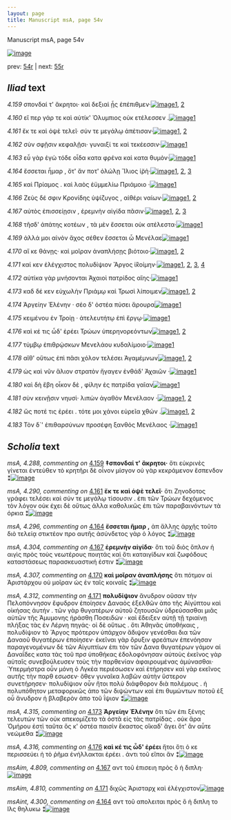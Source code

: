 ```yaml
---
layout: page
title: Manuscript msA, page 54v
---
```


Manuscript msA, page 54v

[![image](http://www.homermultitext.org/iipsrv?OBJ=IIP,1.0&FIF=/project/homer/pyramidal/deepzoom/hmt/vaimg/2017a/VA054VN_0556.tif&WID=100&CVT=JPEG)](http://www.homermultitext.org/ict2/?urn=urn:cite2:hmt:vaimg.2017a:VA054VN_0556)

prev:  [54r](../54r/) | next:  [55r](../55r/)

## *Iliad* text

*4.159* <a id="4.159"/> σπονδαί τ' ἄκρητοι· καὶ δεξιαὶ ᾗς ἐπέπιθμεν·[![image](http://www.homermultitext.org/iipsrv?OBJ=IIP,1.0&FIF=/project/homer/pyramidal/deepzoom/hmt/vaimg/2017a/VA054VN_0556.tif&RGN=0.4525,0.2194,0.4014,0.0301&WID=1000&CVT=JPEG)](http://www.homermultitext.org/ict2/?urn=urn:cite2:hmt:vaimg.2017a:VA054VN_0556@0.4525,0.2194,0.4014,0.0301)[1](#msA_4.288), [2](#msA_4.784)

*4.160* <a id="4.160"/> εἴ περ γάρ τε καὶ αὐτίκ' Ὀλυμπιος οὐκ ετέλεσσεν .[![image](http://www.homermultitext.org/iipsrv?OBJ=IIP,1.0&FIF=/project/homer/pyramidal/deepzoom/hmt/vaimg/2017a/VA054VN_0556.tif&RGN=0.4645,0.2404,0.4014,0.0301&WID=1000&CVT=JPEG)](http://www.homermultitext.org/ict2/?urn=urn:cite2:hmt:vaimg.2017a:VA054VN_0556@0.4645,0.2404,0.4014,0.0301)[1](#msA_4.784)

*4.161* <a id="4.161"/> ἔκ τε καὶ ὀψὲ τελεῖ· σύν τε μεγάλῳ ἀπέτισαν·[![image](http://www.homermultitext.org/iipsrv?OBJ=IIP,1.0&FIF=/project/homer/pyramidal/deepzoom/hmt/vaimg/2017a/VA054VN_0556.tif&RGN=0.4454,0.26,0.4014,0.0301&WID=1000&CVT=JPEG)](http://www.homermultitext.org/ict2/?urn=urn:cite2:hmt:vaimg.2017a:VA054VN_0556@0.4454,0.26,0.4014,0.0301)[1](#msA_4.290), [2](#msA_4.784)

*4.162* <a id="4.162"/> σὺν σφῇσιν κεφαλῇσι· γυναιξί τε καὶ τεκέεσσιν·[![image](http://www.homermultitext.org/iipsrv?OBJ=IIP,1.0&FIF=/project/homer/pyramidal/deepzoom/hmt/vaimg/2017a/VA054VN_0556.tif&RGN=0.4675,0.2795,0.3804,0.0301&WID=1000&CVT=JPEG)](http://www.homermultitext.org/ict2/?urn=urn:cite2:hmt:vaimg.2017a:VA054VN_0556@0.4675,0.2795,0.3804,0.0301)[1](#msA_4.784)

*4.163* <a id="4.163"/> εὖ γὰρ ἐγὼ τόδε οἶδα κατα φρένα καὶ κατα θυμὸν·[![image](http://www.homermultitext.org/iipsrv?OBJ=IIP,1.0&FIF=/project/homer/pyramidal/deepzoom/hmt/vaimg/2017a/VA054VN_0556.tif&RGN=0.4735,0.2953,0.4064,0.0353&WID=1000&CVT=JPEG)](http://www.homermultitext.org/ict2/?urn=urn:cite2:hmt:vaimg.2017a:VA054VN_0556@0.4735,0.2953,0.4064,0.0353)[1](#msA_4.784)

*4.164* <a id="4.164"/> ἔσσεται ἦμαρ , ὅτ' ἄν ποτ' ὀλώλῃ Ἴλιος ἱ̈ρὴ·[![image](http://www.homermultitext.org/iipsrv?OBJ=IIP,1.0&FIF=/project/homer/pyramidal/deepzoom/hmt/vaimg/2017a/VA054VN_0556.tif&RGN=0.4565,0.3148,0.3514,0.0353&WID=1000&CVT=JPEG)](http://www.homermultitext.org/ict2/?urn=urn:cite2:hmt:vaimg.2017a:VA054VN_0556@0.4565,0.3148,0.3514,0.0353)[1](#msA_4.784), [2](#msA_4.296), [3](#msAint_4.300)

*4.165* <a id="4.165"/> καὶ Πρίαμος . καὶ λαὸς ἐϋμμελίω Πριάμοιο ·[![image](http://www.homermultitext.org/iipsrv?OBJ=IIP,1.0&FIF=/project/homer/pyramidal/deepzoom/hmt/vaimg/2017a/VA054VN_0556.tif&RGN=0.4745,0.3313,0.3624,0.0353&WID=1000&CVT=JPEG)](http://www.homermultitext.org/ict2/?urn=urn:cite2:hmt:vaimg.2017a:VA054VN_0556@0.4745,0.3313,0.3624,0.0353)[1](#msA_4.784)

*4.166* <a id="4.166"/> Ζεὺς δέ σφιν Κρονίδης ὑψίζυγος , αἰθέρι ναίων·[![image](http://www.homermultitext.org/iipsrv?OBJ=IIP,1.0&FIF=/project/homer/pyramidal/deepzoom/hmt/vaimg/2017a/VA054VN_0556.tif&RGN=0.4665,0.3524,0.3624,0.0353&WID=1000&CVT=JPEG)](http://www.homermultitext.org/ict2/?urn=urn:cite2:hmt:vaimg.2017a:VA054VN_0556@0.4665,0.3524,0.3624,0.0353)[1](#msA_4.784), [2](#msA_4.301)

*4.167* <a id="4.167"/> αὐτὸς ἐπισσείῃσιν , ἐρεμνὴν αἰγίδα πᾶσιν·[![image](http://www.homermultitext.org/iipsrv?OBJ=IIP,1.0&FIF=/project/homer/pyramidal/deepzoom/hmt/vaimg/2017a/VA054VN_0556.tif&RGN=0.4605,0.3696,0.3624,0.0353&WID=1000&CVT=JPEG)](http://www.homermultitext.org/ict2/?urn=urn:cite2:hmt:vaimg.2017a:VA054VN_0556@0.4605,0.3696,0.3624,0.0353)[1](#msA_4.784), [2](#msAim_4.809), [3](#msA_4.304)

*4.168* <a id="4.168"/> τῆσδ' ἀπάτης κοτέων , τὰ μὲν ἔσσεται οὐκ ατέλεστα·[![image](http://www.homermultitext.org/iipsrv?OBJ=IIP,1.0&FIF=/project/homer/pyramidal/deepzoom/hmt/vaimg/2017a/VA054VN_0556.tif&RGN=0.4665,0.3869,0.4134,0.0353&WID=1000&CVT=JPEG)](http://www.homermultitext.org/ict2/?urn=urn:cite2:hmt:vaimg.2017a:VA054VN_0556@0.4665,0.3869,0.4134,0.0353)[1](#msA_4.784)

*4.169* <a id="4.169"/> ἀλλά μοι αἰνὸν ἄχος σέθεν ἔσσεται ὦ Μενέλαε[![image](http://www.homermultitext.org/iipsrv?OBJ=IIP,1.0&FIF=/project/homer/pyramidal/deepzoom/hmt/vaimg/2017a/VA054VN_0556.tif&RGN=0.4735,0.4065,0.3694,0.0353&WID=1000&CVT=JPEG)](http://www.homermultitext.org/ict2/?urn=urn:cite2:hmt:vaimg.2017a:VA054VN_0556@0.4735,0.4065,0.3694,0.0353)[1](#msA_4.784)

*4.170* <a id="4.170"/> αἴ κε θάνῃς· καὶ μοῖραν ἀναπλήσῃς βιότοιο·[![image](http://www.homermultitext.org/iipsrv?OBJ=IIP,1.0&FIF=/project/homer/pyramidal/deepzoom/hmt/vaimg/2017a/VA054VN_0556.tif&RGN=0.4735,0.4245,0.3854,0.0353&WID=1000&CVT=JPEG)](http://www.homermultitext.org/ict2/?urn=urn:cite2:hmt:vaimg.2017a:VA054VN_0556@0.4735,0.4245,0.3854,0.0353)[1](#msA_4.784), [2](#msA_4.307)

*4.171* <a id="4.171"/> καί κεν ἐλέγχιστος πολυδίψιον Ἄργος ἱ̈̆κοίμην·[![image](http://www.homermultitext.org/iipsrv?OBJ=IIP,1.0&FIF=/project/homer/pyramidal/deepzoom/hmt/vaimg/2017a/VA054VN_0556.tif&RGN=0.4605,0.4455,0.3914,0.0353&WID=1000&CVT=JPEG)](http://www.homermultitext.org/ict2/?urn=urn:cite2:hmt:vaimg.2017a:VA054VN_0556@0.4605,0.4455,0.3914,0.0353)[1](#msAint_4.313), [2](#msA_4.784), [3](#msAim_4.810), [4](#msA_4.312)

*4.172* <a id="4.172"/> αὐτίκα γὰρ μνήσονται Ἀχαιοὶ πατρίδος αἴης·[![image](http://www.homermultitext.org/iipsrv?OBJ=IIP,1.0&FIF=/project/homer/pyramidal/deepzoom/hmt/vaimg/2017a/VA054VN_0556.tif&RGN=0.4715,0.4681,0.3724,0.0248&WID=1000&CVT=JPEG)](http://www.homermultitext.org/ict2/?urn=urn:cite2:hmt:vaimg.2017a:VA054VN_0556@0.4715,0.4681,0.3724,0.0248)[1](#msA_4.784)

*4.173* <a id="4.173"/> καδ δέ κεν εὐχωλὴν Πριάμῳ καὶ Τρωσὶ λίποιμεν[![image](http://www.homermultitext.org/iipsrv?OBJ=IIP,1.0&FIF=/project/homer/pyramidal/deepzoom/hmt/vaimg/2017a/VA054VN_0556.tif&RGN=0.4735,0.4846,0.3904,0.027&WID=1000&CVT=JPEG)](http://www.homermultitext.org/ict2/?urn=urn:cite2:hmt:vaimg.2017a:VA054VN_0556@0.4735,0.4846,0.3904,0.027)[1](#msA_4.315), [2](#msA_4.784)

*4.174* <a id="4.174"/> Ἀργείην Ἑλένην · σέο δ' ὀστέα πύσει ἄρουρα[![image](http://www.homermultitext.org/iipsrv?OBJ=IIP,1.0&FIF=/project/homer/pyramidal/deepzoom/hmt/vaimg/2017a/VA054VN_0556.tif&RGN=0.4615,0.5056,0.3734,0.027&WID=1000&CVT=JPEG)](http://www.homermultitext.org/ict2/?urn=urn:cite2:hmt:vaimg.2017a:VA054VN_0556@0.4615,0.5056,0.3734,0.027)[1](#msA_4.784)

*4.175* <a id="4.175"/> κειμένου ἐν Τροίῃ · ἀτελευτήτῳ ἐπὶ ἔργῳ·[![image](http://www.homermultitext.org/iipsrv?OBJ=IIP,1.0&FIF=/project/homer/pyramidal/deepzoom/hmt/vaimg/2017a/VA054VN_0556.tif&RGN=0.4755,0.5199,0.3654,0.0293&WID=1000&CVT=JPEG)](http://www.homermultitext.org/ict2/?urn=urn:cite2:hmt:vaimg.2017a:VA054VN_0556@0.4755,0.5199,0.3654,0.0293)[1](#msA_4.784)

*4.176* <a id="4.176"/> καὶ κέ τις ὧδ' ἐρέει Τρώων ὑπερηνορεόντων[![image](http://www.homermultitext.org/iipsrv?OBJ=IIP,1.0&FIF=/project/homer/pyramidal/deepzoom/hmt/vaimg/2017a/VA054VN_0556.tif&RGN=0.4555,0.5409,0.4174,0.0255&WID=1000&CVT=JPEG)](http://www.homermultitext.org/ict2/?urn=urn:cite2:hmt:vaimg.2017a:VA054VN_0556@0.4555,0.5409,0.4174,0.0255)[1](#msA_4.784), [2](#msA_4.316)

*4.177* <a id="4.177"/> τύμβῳ ἐπιθρῴσκων Μενελάου κυδαλίμοιο·[![image](http://www.homermultitext.org/iipsrv?OBJ=IIP,1.0&FIF=/project/homer/pyramidal/deepzoom/hmt/vaimg/2017a/VA054VN_0556.tif&RGN=0.4715,0.5575,0.3984,0.0285&WID=1000&CVT=JPEG)](http://www.homermultitext.org/ict2/?urn=urn:cite2:hmt:vaimg.2017a:VA054VN_0556@0.4715,0.5575,0.3984,0.0285)[1](#msA_4.784)

*4.178* <a id="4.178"/> αἴθ' οὕτως ἐπὶ πᾶσι χόλον τελέσει Ἀγαμέμνων[![image](http://www.homermultitext.org/iipsrv?OBJ=IIP,1.0&FIF=/project/homer/pyramidal/deepzoom/hmt/vaimg/2017a/VA054VN_0556.tif&RGN=0.4735,0.5748,0.4024,0.0308&WID=1000&CVT=JPEG)](http://www.homermultitext.org/ict2/?urn=urn:cite2:hmt:vaimg.2017a:VA054VN_0556@0.4735,0.5748,0.4024,0.0308)[1](#msA_4.784), [2](#msAim_4.811)

*4.179* <a id="4.179"/> ὡς καὶ νῦν ἅλιον στρατὸν ἤγαγεν ἐνθάδ' Ἀχαιῶν ·[![image](http://www.homermultitext.org/iipsrv?OBJ=IIP,1.0&FIF=/project/homer/pyramidal/deepzoom/hmt/vaimg/2017a/VA054VN_0556.tif&RGN=0.4755,0.592,0.4024,0.0308&WID=1000&CVT=JPEG)](http://www.homermultitext.org/ict2/?urn=urn:cite2:hmt:vaimg.2017a:VA054VN_0556@0.4755,0.592,0.4024,0.0308)[1](#msA_4.784)

*4.180* <a id="4.180"/> καὶ δὴ ἔβη οἶκον δὲ , φίλην ἐς πατρίδα γαῖαν[![image](http://www.homermultitext.org/iipsrv?OBJ=IIP,1.0&FIF=/project/homer/pyramidal/deepzoom/hmt/vaimg/2017a/VA054VN_0556.tif&RGN=0.4795,0.6123,0.3644,0.0308&WID=1000&CVT=JPEG)](http://www.homermultitext.org/ict2/?urn=urn:cite2:hmt:vaimg.2017a:VA054VN_0556@0.4795,0.6123,0.3644,0.0308)[1](#msA_4.784)

*4.181* <a id="4.181"/> σὺν κεινῇσιν νηυσὶ· λιπὼν ἀγαθὸν Μενέλαον ·[![image](http://www.homermultitext.org/iipsrv?OBJ=IIP,1.0&FIF=/project/homer/pyramidal/deepzoom/hmt/vaimg/2017a/VA054VN_0556.tif&RGN=0.4785,0.6281,0.3834,0.0338&WID=1000&CVT=JPEG)](http://www.homermultitext.org/ict2/?urn=urn:cite2:hmt:vaimg.2017a:VA054VN_0556@0.4785,0.6281,0.3834,0.0338)[1](#msA_4.784), [2](#msA_4.323)

*4.182* <a id="4.182"/> ὥς ποτέ τις ἐρέει . τότε μοι χάνοι εὐρεῖα χθών .[![image](http://www.homermultitext.org/iipsrv?OBJ=IIP,1.0&FIF=/project/homer/pyramidal/deepzoom/hmt/vaimg/2017a/VA054VN_0556.tif&RGN=0.4615,0.6439,0.3994,0.0383&WID=1000&CVT=JPEG)](http://www.homermultitext.org/ict2/?urn=urn:cite2:hmt:vaimg.2017a:VA054VN_0556@0.4615,0.6439,0.3994,0.0383)[1](#msA_4.784), [2](#msA_4.327)

*4.183* <a id="4.183"/> Τὸν δ`' ἐπιθαρσύνων προσέφη ξανθὸς Μενέλαος ·[![image](http://www.homermultitext.org/iipsrv?OBJ=IIP,1.0&FIF=/project/homer/pyramidal/deepzoom/hmt/vaimg/2017a/VA054VN_0556.tif&RGN=0.4715,0.6649,0.3994,0.0383&WID=1000&CVT=JPEG)](http://www.homermultitext.org/ict2/?urn=urn:cite2:hmt:vaimg.2017a:VA054VN_0556@0.4715,0.6649,0.3994,0.0383)[1](#msA_4.784)

## *Scholia* text

*msA, 4.288, commenting on* [4.159](#4.159)  <a id="msA_4.288"/> **‡σπονδαί τ' ἄκρητοι·** ὅτι εὐκρινὲς γίνεται ἐντεὺθεν τὸ κρητῆρι δὲ οἶνον μίσγον οὐ γὰρ κεκράμενον ἔσπενδον ⁑[![image](http://www.homermultitext.org/iipsrv?OBJ=IIP,1.0&FIF=/project/homer/pyramidal/deepzoom/hmt/vaimg/2017a/VA054VN_0556.tif&RGN=0.18791452,0.10912863,0.60851142,0.02946058&WID=1000&CVT=JPEG)](http://www.homermultitext.org/ict2/?urn=urn:cite2:hmt:vaimg.2017a:VA054VN_0556@0.18791452,0.10912863,0.60851142,0.02946058)

*msA, 4.290, commenting on* [4.161](#4.161)  <a id="msA_4.290"/> **ἔκ τε καὶ ὁψὲ τελεῖ·** ὅτι Ζηνοδοτος γράφει τελέσει καὶ σύν τε μεγάλῳ τίσουσιν . ἐπι τῶν Τρώων δεχόμενος τὸν λόγον οὐκ έχει δὲ οὕτως ἀλλα καθολικῶς ἐπι τῶν παραβαινόντων τὰ όρκια ⁑[![image](http://www.homermultitext.org/iipsrv?OBJ=IIP,1.0&FIF=/project/homer/pyramidal/deepzoom/hmt/vaimg/2017a/VA054VN_0556.tif&RGN=0.19565217,0.12738589,0.63006632,0.03236515&WID=1000&CVT=JPEG)](http://www.homermultitext.org/ict2/?urn=urn:cite2:hmt:vaimg.2017a:VA054VN_0556@0.19565217,0.12738589,0.63006632,0.03236515)

*msA, 4.296, commenting on* [4.164](#4.164)  <a id="msA_4.296"/> **ἔσσεται ῆμαρ ,** ἀπ ἄλλης ἀρχῆς τοῦτο διὸ τελείᾳ στικτέον προ αυτῆς ἀσύνδετος γὰρ ὁ λόγος ⁑[![image](http://www.homermultitext.org/iipsrv?OBJ=IIP,1.0&FIF=/project/homer/pyramidal/deepzoom/hmt/vaimg/2017a/VA054VN_0556.tif&RGN=0.19565217,0.14232365,0.65880619,0.03029046&WID=1000&CVT=JPEG)](http://www.homermultitext.org/ict2/?urn=urn:cite2:hmt:vaimg.2017a:VA054VN_0556@0.19565217,0.14232365,0.65880619,0.03029046)

*msA, 4.304, commenting on* [4.167](#4.167)  <a id="msA_4.304"/> **ἐρεμνὴν αἰγίδα·** ὅτι τοῦ διὸς ὅπλον ἡ αιγὶς πρὸς τοὺς νεωτέρους ποιητάς καὶ ὅτι καταιγίδων καὶ ζωφόδους καταστάσεως παρασκευαστική ἐστιν ⁑[![image](http://www.homermultitext.org/iipsrv?OBJ=IIP,1.0&FIF=/project/homer/pyramidal/deepzoom/hmt/vaimg/2017a/VA054VN_0556.tif&RGN=0.19731024,0.16265560,0.63614591,0.02987552&WID=1000&CVT=JPEG)](http://www.homermultitext.org/ict2/?urn=urn:cite2:hmt:vaimg.2017a:VA054VN_0556@0.19731024,0.16265560,0.63614591,0.02987552)

*msA, 4.307, commenting on* [4.170](#4.170)  <a id="msA_4.307"/> **καὶ μοῖραν ἀναπλήσης** ὅτι πότμον αἱ Ἀριστάρχου οὐ μοῖραν ὡς ἐν ταῖς κοιναῖς ⁑[![image](http://www.homermultitext.org/iipsrv?OBJ=IIP,1.0&FIF=/project/homer/pyramidal/deepzoom/hmt/vaimg/2017a/VA054VN_0556.tif&RGN=0.19454679,0.17468880,0.65549005,0.03278008&WID=1000&CVT=JPEG)](http://www.homermultitext.org/ict2/?urn=urn:cite2:hmt:vaimg.2017a:VA054VN_0556@0.19454679,0.17468880,0.65549005,0.03278008)

*msA, 4.312, commenting on* [4.171](#4.171)  <a id="msA_4.312"/> **πολυδίψιον** ἄνυδρον οῦσαν τὴν Πελοπόννησον ἔφυδρον ἐποίησεν Δαναὸς ἐξελθῶν ἀπο τῆς Αἰγύπτου καὶ οἰκήσας ἀυτήν . τῶν γὰρ θυγατέρων αὐτοῦ ζητουσῶν ὑδρεύσασθαι μιᾶς αὐτῶν τῆς Ἀμυμονης ἠράσθη Ποσειδών · καὶ ἔδειξεν αὐτῇ τῇ τριαίνῃ πλήξας τὰς ἐν Λέρνη πηγάς· οἱ δὲ οὕτως . ὅτι Ἀθηνᾶς ὑποθήκαις , πολυδίψιον τὸ Ἄργος πρότερον ὑπάρχον ἄδιψον γενέσθαι δια τῶν Δαναοῦ θυγατέρων ἐποίησεν· ἑκεῖναι γὰρ ὄρυξιν φρεάτων ἐπενόησαν παραγενομένων δὲ τῶν Αἰγυπτίων ἐπι τὸν τῶν Δανα θυγατέρων γάμον αἱ Δαναΐδες κατα τὰς τοῦ πρσ ὑποθήκας ἐδολοφόνησαν αὐτοὺς ἐκεῖνος γὰρ αὐταῖς συνεβούλευσεν τοὺς τὴν παρθενίαν ἀφαιρουμένας ἀμύνασθαι· Ὑπερμήστρα οὖν μόνη ὀ Λγκέα περιέσωσεν καὶ ἐτήρησεν καὶ γὰρ εκεῖνος αυτῆς τὴν παρθ εσωσεν· ὅθεν γυναῖκα λαβῶν αὐτὴν ὕστερον συνετήρησεν· πολυδίψιον οὖν ἤτοι πολὺ διάφθορον διὰ πολέμους . ἠ πολυπόθητον μεταφορικῶς ἀπο τῶν διψώντων καὶ ἐπι θυμώντων ποτοῦ ἐξ οὗ ἄνυδρον ἡ βλαβερὸν ἀπο τοῦ ΐψιον ⁑[![image](http://www.homermultitext.org/iipsrv?OBJ=IIP,1.0&FIF=/project/homer/pyramidal/deepzoom/hmt/vaimg/2017a/VA054VN_0556.tif&RGN=0.18349300,0.20622407,0.24373618,0.30622407&WID=1000&CVT=JPEG)](http://www.homermultitext.org/ict2/?urn=urn:cite2:hmt:vaimg.2017a:VA054VN_0556@0.18349300,0.20622407,0.24373618,0.30622407)

*msA, 4.315, commenting on* [4.173](#4.173)  <a id="msA_4.315"/> **Ἀργείην Ἑλένην** ὅτι τῶν ἐπι ξένης τελευτών τῶν οὐκ απεκομίζετο τὰ ὀστᾶ εἰς τὰς πατρίδας . οὐκ ἄρα Ὁμήρου ἐστὶ ταῦτα ὅς κ' ὀστέα παισὶν ἕκαστος οἴκαδ' ἄγει ὅτ' ἂν αὖτε νεώμεθα ⁑[![image](http://www.homermultitext.org/iipsrv?OBJ=IIP,1.0&FIF=/project/homer/pyramidal/deepzoom/hmt/vaimg/2017a/VA054VN_0556.tif&RGN=0.18736183,0.50207469,0.22605011,0.07012448&WID=1000&CVT=JPEG)](http://www.homermultitext.org/ict2/?urn=urn:cite2:hmt:vaimg.2017a:VA054VN_0556@0.18736183,0.50207469,0.22605011,0.07012448)

*msA, 4.316, commenting on* [4.176](#4.176)  <a id="msA_4.316"/> **καὶ κέ τις ὧδ' ἐρέει** ἤτοι ὅτι ὁ κε περισσεύει ἠ τὸ ῥῆμα ἐνήλλακται ἐρέει . ἀντι τοῦ εἴποι ἄν ⁑[![image](http://www.homermultitext.org/iipsrv?OBJ=IIP,1.0&FIF=/project/homer/pyramidal/deepzoom/hmt/vaimg/2017a/VA054VN_0556.tif&RGN=0.20062638,0.56265560,0.21554901,0.04564315&WID=1000&CVT=JPEG)](http://www.homermultitext.org/ict2/?urn=urn:cite2:hmt:vaimg.2017a:VA054VN_0556@0.20062638,0.56265560,0.21554901,0.04564315)

*msAim, 4.809, commenting on* [4.167](#4.167)  <a id="msAim_4.809"/> αντ τοῦ ἐπισειη πρὸς ὃ ἡ διπλη·[![image](http://www.homermultitext.org/iipsrv?OBJ=IIP,1.0&FIF=/project/homer/pyramidal/deepzoom/hmt/vaimg/2017a/VA054VN_0556.tif&RGN=0.40751658,0.38243430,0.05176861,0.01673582&WID=1000&CVT=JPEG)](http://www.homermultitext.org/ict2/?urn=urn:cite2:hmt:vaimg.2017a:VA054VN_0556@0.40751658,0.38243430,0.05176861,0.01673582)

*msAim, 4.810, commenting on* [4.171](#4.171)  <a id="msAim_4.810"/> διχῶς Ἀρισταρχ καὶ ἐλέγχιστον[![image](http://www.homermultitext.org/iipsrv?OBJ=IIP,1.0&FIF=/project/homer/pyramidal/deepzoom/hmt/vaimg/2017a/VA054VN_0556.tif&RGN=0.42114959,0.45947441,0.05342668,0.01853389&WID=1000&CVT=JPEG)](http://www.homermultitext.org/ict2/?urn=urn:cite2:hmt:vaimg.2017a:VA054VN_0556@0.42114959,0.45947441,0.05342668,0.01853389)

*msAint, 4.300, commenting on* [4.164](#4.164)  <a id="msAint_4.300"/> αντ τοῦ απολειται πρὸς ὃ ἡ διπλη το Ιλς θηλυκω ⁑[![image](http://www.homermultitext.org/iipsrv?OBJ=IIP,1.0&FIF=/project/homer/pyramidal/deepzoom/hmt/vaimg/2017a/VA054VN_0556.tif&RGN=0.80563744,0.31908714,0.05637436,0.02544952&WID=1000&CVT=JPEG)](http://www.homermultitext.org/ict2/?urn=urn:cite2:hmt:vaimg.2017a:VA054VN_0556@0.80563744,0.31908714,0.05637436,0.02544952)